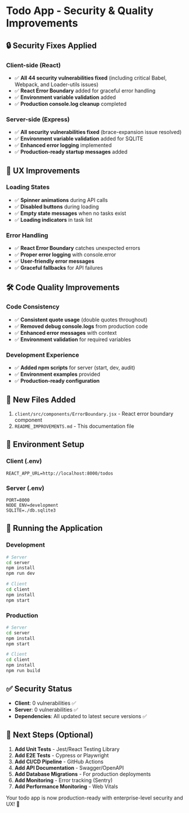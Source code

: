 # Todo App - Security & Quality Improvements

## 🔒 Security Fixes Applied

### Client-side (React)

- ✅ **All 44 security vulnerabilities fixed** (including critical Babel, Webpack, and Loader-utils issues)
- ✅ **React Error Boundary** added for graceful error handling
- ✅ **Environment variable validation** added
- ✅ **Production console.log cleanup** completed

### Server-side (Express)

- ✅ **All security vulnerabilities fixed** (brace-expansion issue resolved)
- ✅ **Environment variable validation** added for SQLITE
- ✅ **Enhanced error logging** implemented
- ✅ **Production-ready startup messages** added

## 🚀 UX Improvements

### Loading States

- ✅ **Spinner animations** during API calls
- ✅ **Disabled buttons** during loading
- ✅ **Empty state messages** when no tasks exist
- ✅ **Loading indicators** in task list

### Error Handling

- ✅ **React Error Boundary** catches unexpected errors
- ✅ **Proper error logging** with console.error
- ✅ **User-friendly error messages**
- ✅ **Graceful fallbacks** for API failures

## 🛠️ Code Quality Improvements

### Code Consistency

- ✅ **Consistent quote usage** (double quotes throughout)
- ✅ **Removed debug console.logs** from production code
- ✅ **Enhanced error messages** with context
- ✅ **Environment validation** for required variables

### Development Experience

- ✅ **Added npm scripts** for server (start, dev, audit)
- ✅ **Environment examples** provided
- ✅ **Production-ready configuration**

## 📁 New Files Added

1. `client/src/components/ErrorBoundary.jsx` - React error boundary component
2. `README_IMPROVEMENTS.md` - This documentation file

## 🔧 Environment Setup

### Client (.env)

```env
REACT_APP_URL=http://localhost:8000/todos
```

### Server (.env)

```env
PORT=8000
NODE_ENV=development
SQLITE=./db.sqlite3
```

## 🚀 Running the Application

### Development

```bash
# Server
cd server
npm install
npm run dev

# Client
cd client
npm install
npm start
```

### Production

```bash
# Server
cd server
npm install
npm start

# Client
cd client
npm install
npm run build
```

## ✅ Security Status

- **Client**: 0 vulnerabilities ✅
- **Server**: 0 vulnerabilities ✅
- **Dependencies**: All updated to latest secure versions ✅

## 🎯 Next Steps (Optional)

1. **Add Unit Tests** - Jest/React Testing Library
2. **Add E2E Tests** - Cypress or Playwright
3. **Add CI/CD Pipeline** - GitHub Actions
4. **Add API Documentation** - Swagger/OpenAPI
5. **Add Database Migrations** - For production deployments
6. **Add Monitoring** - Error tracking (Sentry)
7. **Add Performance Monitoring** - Web Vitals

Your todo app is now production-ready with enterprise-level security and UX! 🎉
